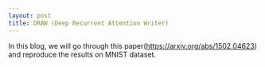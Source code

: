 ```yaml
---
layout: post
title: DRAW (Deep Recurrent Attention Writer)
---
```


In this blog, we will go through this paper(https://arxiv.org/abs/1502.04623) and reproduce the results on MNIST dataset.
